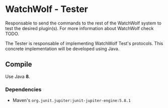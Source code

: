 # WatchWolf - Tester
Responsable to send the commands to the rest of the WatchWolf system to test the desired plugin(s). For more information about WatchWolf check TODO.

The Tester is responsable of implementing WatchWolf Test's protocols. This concrete implementation will be developed using Java.

## Compile
Use Java **8**.

### Dependencies
- Maven's `org.junit.jupiter:junit-jupiter-engine:5.8.1`